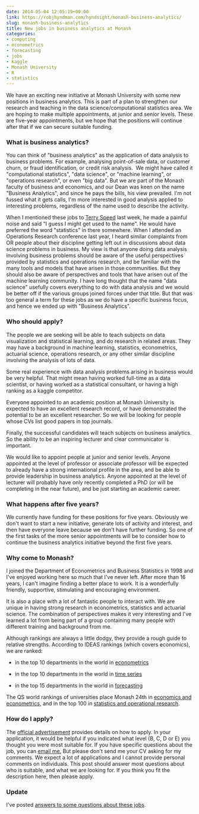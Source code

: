 ```yaml
---
date: 2014-05-04 12:05:19+00:00
link: https://robjhyndman.com/hyndsight/monash-business-analytics/
slug: monash-business-analytics
title: New jobs in business analytics at Monash
categories:
- computing
- econometrics
- forecasting
- jobs
- kaggle
- Monash University
- R
- statistics
---
```


We have an exciting new initiative at Monash University with some new positions in business analytics. This is part of a plan to strengthen our research and teaching in the data science/computational statistics area. We are hoping to make multiple appointments, at junior and senior levels. These are five-year appointments, but we hope that the positions will continue after that if we can secure suitable funding.<!-- more -->



### What is business analytics?



You can think of "business analytics" as the application of data analysis to business problems. For example, analysing point-of-sale data, or customer churn, or fraud identification, or credit risk analysis.  We might have called it "computational statistics", "data science", or "machine learning", or "operations research", or even "big data". But we are part of the Monash faculty of business and economics, and our Dean was keen on the name "Business Analytics", and since he pays the bills, his view prevailed. I'm not fussed what it gets calls, I'm more interested in good analysis applied to interesting problems, regardless of the name used to describe the activity.

When I mentioned these jobs to [Terry Speed](http://en.wikipedia.org/wiki/Terry_Speed) last week, he made a painful noise and said "I guess I might get used to the name". He would have preferred the word "statistics" in there somewhere. When I attended an Operations Research conference last year, I heard similar complaints from OR people about their discipline getting left out in discussions about data science problems in business. My view is that anyone doing data analysis involving business problems should be aware of the useful perspectives provided by statistics and operations research, and be familiar with the many tools and models that have arisen in those communities. But they should also be aware of perspectives and tools that have arisen out of the machine learning community. I have long thought that the name "data science" usefully covers everything to do with data analysis and we would be better off if the various groups joined forces under that title. But that was too general a term for these jobs as we do have a specific business focus, and hence we ended up with "Business Analytics".



### Who should apply?



The people we are seeking will be able to teach subjects on data visualization and statistical learning, and do research in related areas. They may have a background in machine learning, statistics, econometrics, actuarial science, operations research, or any other similar discipline involving the analysis of lots of data.

Some real experience with data analysis problems arising in business would be very helpful. That might mean having worked full-time as a data scientist, or having worked as a statistical consultant, or having a high ranking as a kaggle competitor.

Everyone appointed to an academic position at Monash University is expected to have an excellent research record, or have demonstrated the potential to be an excellent researcher. So we will be looking for people whose CVs list good papers in top journals.

Finally, the successful candidates will teach subjects on business analytics. So the ability to be an inspiring lecturer and clear communicator is important.

We would like to appoint people at junior and senior levels. Anyone appointed at the level of professor or associate professor will be expected to already have a strong international profile in the area, and be able to provide leadership in business analytics. Anyone appointed at the level of lecturer will probably have only recently completed a PhD (or will be completing in the near future), and be just starting an academic career.



### What happens after five years?



We currently have funding for these positions for five years. Obviously we don't want to start a new initiative, generate lots of activity and interest, and then have everyone leave because we don't have further funding. So one of the first tasks of the more senior appointments will be to consider how to continue the business analytics initiative beyond the first five years.



### Why come to Monash?



I joined the Department of Econometrics and Business Statistics in 1998 and I've enjoyed working here so much that I've never left. After more than 16 years, I can't imagine finding a better place to work. It is a wonderfully friendly, supportive, stimulating and encouraging environment.

It is also a place with a lot of fantastic people to interact with. We are unique in having strong research in econometrics, statistics and actuarial science. The combination of perspectives makes it very interesting and I've learned a lot from being part of a group containing many people with different training and background from me.

Although rankings are always a little dodgy, they provide a rough guide to relative strengths. According to IDEAS rankings (which covers economics), we are ranked:





  * in the top 10 departments in the world in [econometrics](http://ideas.repec.org/top/top.ecm.html)


  * in the top 10 departments in the world in [time series](http://ideas.repec.org/top/top.ets.html)


  * in the top 15 departments in the world in [forecasting](http://ideas.repec.org/top/top.for.html)



The QS world rankings of universities place Monash 24th in [economics and econometrics](http://www.topuniversities.com/university-rankings/university-subject-rankings/2014/economics-econometrics#sorting=rank+region=+country=319+faculty=+stars=false+search=), and in the top 100 in [statistics and operational research](http://www.topuniversities.com/university-rankings/university-subject-rankings/2014/statistics-operational-research#sorting=rank+region=+country=319+faculty=+stars=false+search=).



### How do I apply?



The [official advertisement](http://jobs.monash.edu.au/jobDetails.asp?sJobIDs=523663) provides details on how to apply. In your application, it would be helpful if you indicated what level (B, C, D or E) you thought you were most suitable for. If you have specific questions about the job, you can [email me.](mailto:rob.hyndman@monash.edu) But please don't send me your CV asking for my comments. We expect a lot of applications and I cannot provide personal comments on individuals. This post should answer most questions about who is suitable, and what we are looking for. If you think you fit the description here, then please apply.





### Update



I've posted [answers to some questions about these jobs](https://robjhyndman.com/hyndsight/business-analytics-jobs-questions/).


